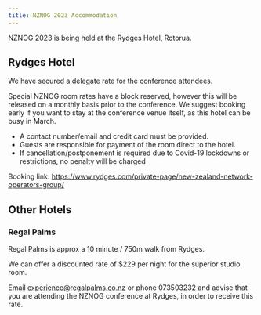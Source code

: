 ```yaml
---
title: NZNOG 2023 Accommodation
---
```


NZNOG 2023 is being held at the Rydges Hotel, Rotorua.
  
## Rydges Hotel

We have secured a delegate rate for the conference attendees.

Special NZNOG room rates have a block reserved, however this will be released on a monthly basis prior to the conference. We suggest booking early if you want to stay at the conference venue itself, as this hotel can be busy in March.

* A contact number/email and credit card must be provided.
* Guests are responsible for payment of the room direct to the hotel.
* If cancellation/postponement is required due to Covid-19 lockdowns or restrictions, no penalty will be charged

Booking link: https://www.rydges.com/private-page/new-zealand-network-operators-group/

## Other Hotels

### Regal Palms

Regal Palms is approx a 10 minute / 750m walk from Rydges.

We can offer a discounted rate of $229 per night for the superior studio room.

Email experience@regalpalms.co.nz or phone 073503232 and advise that you are attending the NZNOG conference at Rydges, in order to receive this rate.
